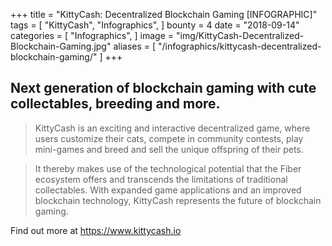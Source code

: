 +++
title = "KittyCash: Decentralized Blockchain Gaming [INFOGRAPHIC]"
tags = [
    "KittyCash",
    "Infographics",
]
bounty = 4
date = "2018-09-14"
categories = [
    "Infographics",
]
image = "img/KittyCash-Decentralized-Blockchain-Gaming.jpg"
aliases = [
	"/infographics/kittycash-decentralized-blockchain-gaming/"
]
+++

## Next generation of blockchain gaming with cute collectables, breeding and more.

> KittyCash is an exciting and interactive decentralized game, where users customize their cats, compete in community contests, play mini-games and breed and sell the unique offspring of their pets.

> It thereby makes use of the technological potential that the Fiber ecosystem offers and transcends the limitations of traditional collectables. With expanded game applications and an improved blockchain technology, KittyCash represents the future of blockchain gaming.

Find out more at https://www.kittycash.io

